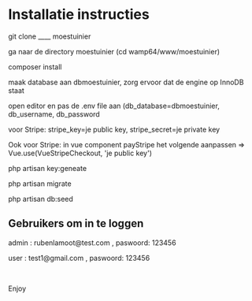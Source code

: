 <h1>Installatie instructies</h1>
<p>git clone ____ moestuinier</p>
<p>ga naar de directory moestuinier (cd wamp64/www/moestuinier)</p>
<p>composer install</p>
<p>maak database aan dbmoestuinier, zorg ervoor dat de engine op InnoDB staat</p>
<p>open editor en pas de .env file aan (db_database=dbmoestuinier, db_username, db_password</p>
<p>voor Stripe: stripe_key=je public key, stripe_secret=je private key</p>
<p>Ook voor Stripe: in vue component payStripe het volgende aanpassen => Vue.use(VueStripeCheckout, 'je public key')</p>
<p>php artisan key:geneate</p>
<p>php artisan migrate</p>
<p>php artisan db:seed</p>

<h2>Gebruikers om in te loggen</h2>
<p>admin : rubenlamoot@test.com , paswoord: 123456</p>
<p>user : test1@gmail.com , paswoord: 123456</p>
<br>
<p>Enjoy</p>
